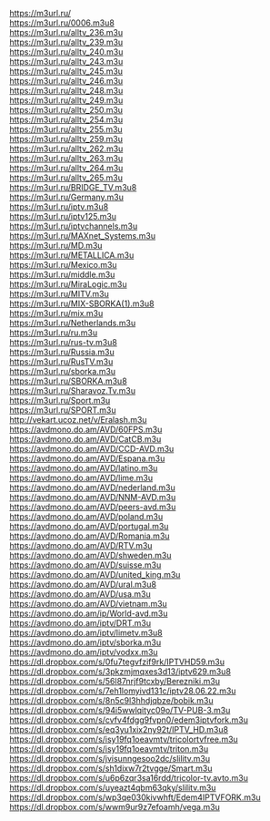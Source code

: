 https://m3url.ru/
<br>https://m3url.ru/0006.m3u8
<br>https://m3url.ru/alltv_236.m3u
<br>https://m3url.ru/alltv_239.m3u
<br>https://m3url.ru/alltv_240.m3u
<br>https://m3url.ru/alltv_243.m3u
<br>https://m3url.ru/alltv_245.m3u
<br>https://m3url.ru/alltv_246.m3u
<br>https://m3url.ru/alltv_248.m3u
<br>https://m3url.ru/alltv_249.m3u
<br>https://m3url.ru/alltv_250.m3u
<br>https://m3url.ru/alltv_254.m3u
<br>https://m3url.ru/alltv_255.m3u
<br>https://m3url.ru/alltv_259.m3u
<br>https://m3url.ru/alltv_262.m3u
<br>https://m3url.ru/alltv_263.m3u
<br>https://m3url.ru/alltv_264.m3u
<br>https://m3url.ru/alltv_265.m3u
<br>https://m3url.ru/BRIDGE_TV.m3u8
<br>https://m3url.ru/Germany.m3u
<br>https://m3url.ru/iptv.m3u8
<br>https://m3url.ru/iptv125.m3u
<br>https://m3url.ru/iptvchannels.m3u
<br>https://m3url.ru/MAXnet_Systems.m3u
<br>https://m3url.ru/MD.m3u
<br>https://m3url.ru/METALLICA.m3u
<br>https://m3url.ru/Mexico.m3u
<br>https://m3url.ru/middle.m3u
<br>https://m3url.ru/MiraLogic.m3u
<br>https://m3url.ru/MITV.m3u
<br>https://m3url.ru/MIX-SBORKA(1).m3u8
<br>https://m3url.ru/mix.m3u
<br>https://m3url.ru/Netherlands.m3u
<br>https://m3url.ru/ru.m3u
<br>https://m3url.ru/rus-tv.m3u8
<br>https://m3url.ru/Russia.m3u
<br>https://m3url.ru/RusTV.m3u
<br>https://m3url.ru/sborka.m3u
<br>https://m3url.ru/SBORKA.m3u8
<br>https://m3url.ru/Sharavoz.Tv.m3u
<br>https://m3url.ru/Sport.m3u
<br>https://m3url.ru/SPORT.m3u
<br>http://vekart.ucoz.net/v/Eralash.m3u
<br>https://avdmono.do.am/AVD/60FPS.m3u
<br>https://avdmono.do.am/AVD/CatCB.m3u
<br>https://avdmono.do.am/AVD/CCD-AVD.m3u
<br>https://avdmono.do.am/AVD/Espana.m3u
<br>https://avdmono.do.am/AVD/latino.m3u
<br>https://avdmono.do.am/AVD/lime.m3u
<br>https://avdmono.do.am/AVD/nederland.m3u
<br>https://avdmono.do.am/AVD/NNM-AVD.m3u
<br>https://avdmono.do.am/AVD/peers-avd.m3u
<br>https://avdmono.do.am/AVD/poland.m3u
<br>https://avdmono.do.am/AVD/portugal.m3u
<br>https://avdmono.do.am/AVD/Romania.m3u
<br>https://avdmono.do.am/AVD/RTV.m3u
<br>https://avdmono.do.am/AVD/shweden.m3u
<br>https://avdmono.do.am/AVD/suisse.m3u
<br>https://avdmono.do.am/AVD/united_king.m3u
<br>https://avdmono.do.am/AVD/ural.m3u8
<br>https://avdmono.do.am/AVD/usa.m3u
<br>https://avdmono.do.am/AVD/vietnam.m3u
<br>https://avdmono.do.am/ip/World-avd.m3u
<br>https://avdmono.do.am/iptv/DRT.m3u
<br>https://avdmono.do.am/iptv/limetv.m3u8
<br>https://avdmono.do.am/iptv/sborka.m3u
<br>https://avdmono.do.am/iptv/vodxx.m3u
<br>https://dl.dropbox.com/s/0fu7tegvfzif9rk/IPTVHD59.m3u
<br>https://dl.dropbox.com/s/3pkzmjmqxes3d13/iptv629.m3u8
<br>https://dl.dropbox.com/s/56l87nrjf9tcxby/Berezniki.m3u
<br>https://dl.dropbox.com/s/7eh1lomyivd131c/iptv28.06.22.m3u
<br>https://dl.dropbox.com/s/8n5c9l3hhdjqbze/bobik.m3u
<br>https://dl.dropbox.com/s/94i5wwlqityc09o/TV-PUB-3.m3u
<br>https://dl.dropbox.com/s/cvfv4fdgg9fvpn0/edem3iptvfork.m3u
<br>https://dl.dropbox.com/s/eq3yu1xix2ny92t/IPTV_HD.m3u8
<br>https://dl.dropbox.com/s/isy19fq1oeavmtv/tricolortvfree.m3u
<br>https://dl.dropbox.com/s/isy19fq1oeavmtv/triton.m3u
<br>https://dl.dropbox.com/s/jvisunngesoo2dc/slilitv.m3u
<br>https://dl.dropbox.com/s/sh1dixw7r2tvgge/Smart.m3u
<br>https://dl.dropbox.com/s/u6p6zqr3sa16rdd/tricolor-tv.avto.m3u
<br>https://dl.dropbox.com/s/uyeazt4qbm63qky/slilitv.m3u
<br>https://dl.dropbox.com/s/wp3qe030kivwhft/Edem4IPTVFORK.m3u
<br>https://dl.dropbox.com/s/wwm9ur9z7efoamh/vega.m3u

